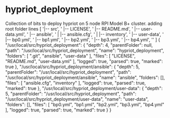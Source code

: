 # hypriot_deployment
Collection of bits to deploy hypriot on 5 node RPI Model B+ cluster.
adding root folder
lines
[ '|-- src',
  '    |-- LICENSE',
  '    |-- README.md',
  '    |-- user-data.yml',
  '    |-- ansible',
  '    |   |-- ansible.cfg',
  '    |   |-- inventory',
  '    |-- user-data',
  '        |-- bp0.yml',
  '        |-- bp1.yml',
  '        |-- bp2.yml',
  '        |-- bp3.yml',
  '        |-- bp4.yml',
  '' ]
{
  "/usr/local/src/hypriot_deployment": {
    "depth": 4,
    "parentFolder": null,
    "path": "/usr/local/src/hypriot_deployment",
    "name": "hypriot_deployment",
    "folders": [
      ".git",
      "ansible",
      "user-data"
    ],
    "files": [
      "LICENSE",
      "README.md",
      "user-data.yml"
    ],
    "logged": true,
    "parsed": true,
    "marked": true
  },
  "/usr/local/src/hypriot_deployment/ansible": {
    "depth": 5,
    "parentFolder": "/usr/local/src/hypriot_deployment",
    "path": "/usr/local/src/hypriot_deployment/ansible",
    "name": "ansible",
    "folders": [],
    "files": [
      "ansible.cfg",
      "inventory"
    ],
    "logged": true,
    "parsed": true,
    "marked": true
  },
  "/usr/local/src/hypriot_deployment/user-data": {
    "depth": 5,
    "parentFolder": "/usr/local/src/hypriot_deployment",
    "path": "/usr/local/src/hypriot_deployment/user-data",
    "name": "user-data",
    "folders": [],
    "files": [
      "bp0.yml",
      "bp1.yml",
      "bp2.yml",
      "bp3.yml",
      "bp4.yml"
    ],
    "logged": true,
    "parsed": true,
    "marked": true
  }
}
